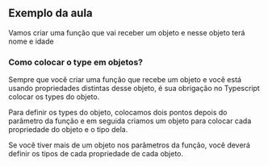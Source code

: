 ## Exemplo da aula

Vamos criar uma função que vai receber um objeto e nesse objeto terá nome e idade

### Como colocar o type em objetos?

Sempre que você criar uma função que recebe um objeto e você está usando propriedades distintas desse objeto, é sua obrigação no Typescript colocar os types do objeto.

Para definir os types do objeto, colocamos dois pontos depois do parâmetro da função e em seguida criamos um objeto para colocar cada propriedade do objeto e o tipo dela.

Se você tiver mais de um objeto nos parâmetros da função, você deverá definir os tipos de cada propriedade de cada objeto.
